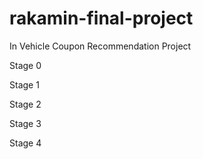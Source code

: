 # rakamin-final-project
In Vehicle Coupon Recommendation Project

Stage 0



Stage 1



Stage 2


Stage 3


Stage 4
